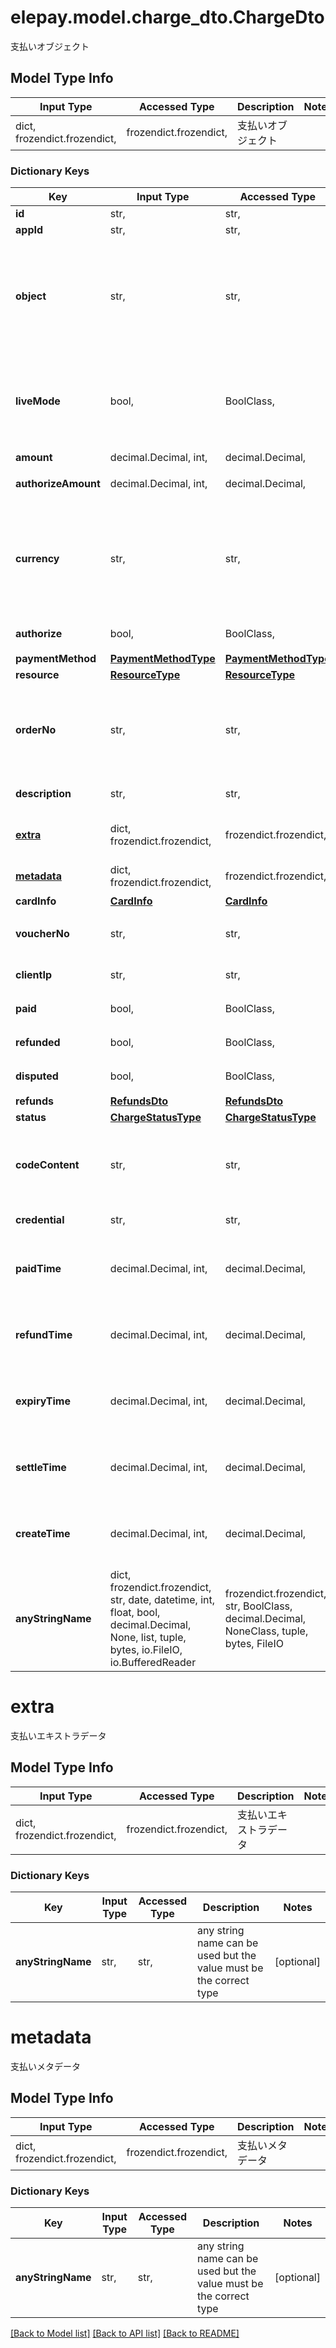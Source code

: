 # elepay.model.charge_dto.ChargeDto

支払いオブジェクト

## Model Type Info
Input Type | Accessed Type | Description | Notes
------------ | ------------- | ------------- | -------------
dict, frozendict.frozendict,  | frozendict.frozendict,  | 支払いオブジェクト | 

### Dictionary Keys
Key | Input Type | Accessed Type | Description | Notes
------------ | ------------- | ------------- | ------------- | -------------
**id** | str,  | str,  | Charge ID | [optional] 
**appId** | str,  | str,  | App ID | [optional] 
**object** | str,  | str,  | 対象種類の表記 | [optional] if omitted the server will use the default value of "charge"
**liveMode** | bool,  | BoolClass,  | 本番モードかどうか - false テストモード - true 本番モード  | [optional] 
**amount** | decimal.Decimal, int,  | decimal.Decimal,  | 支払い金額 | [optional] 
**authorizeAmount** | decimal.Decimal, int,  | decimal.Decimal,  | 事前承認金額 | [optional] 
**currency** | str,  | str,  | 通貨コード (ISO_4217) | [optional] if omitted the server will use the default value of "JPY"
**authorize** | bool,  | BoolClass,  | 事前承認フラグ | [optional] 
**paymentMethod** | [**PaymentMethodType**](PaymentMethodType.md) | [**PaymentMethodType**](PaymentMethodType.md) |  | [optional] 
**resource** | [**ResourceType**](ResourceType.md) | [**ResourceType**](ResourceType.md) |  | [optional] 
**orderNo** | str,  | str,  | お客様システム側のオーダーNo、例えば注文番号、決済IDなど | [optional] 
**description** | str,  | str,  | 支払い説明文 | [optional] 
**[extra](#extra)** | dict, frozendict.frozendict,  | frozendict.frozendict,  | 支払いエキストラデータ | [optional] 
**[metadata](#metadata)** | dict, frozendict.frozendict,  | frozendict.frozendict,  | 支払いメタデータ | [optional] 
**cardInfo** | [**CardInfo**](CardInfo.md) | [**CardInfo**](CardInfo.md) |  | [optional] 
**voucherNo** | str,  | str,  | プロバイダー決済伝票番号 | [optional] 
**clientIp** | str,  | str,  | Client IP アドレス | [optional] 
**paid** | bool,  | BoolClass,  | 支払い済みフラグ | [optional] 
**refunded** | bool,  | BoolClass,  | 返金済みフラグ | [optional] 
**disputed** | bool,  | BoolClass,  | 不審請求フラグ | [optional] 
**refunds** | [**RefundsDto**](RefundsDto.md) | [**RefundsDto**](RefundsDto.md) |  | [optional] 
**status** | [**ChargeStatusType**](ChargeStatusType.md) | [**ChargeStatusType**](ChargeStatusType.md) |  | [optional] 
**codeContent** | str,  | str,  | 店舗側提示型QRコード(リソースはmpm場合のみ) | [optional] 
**credential** | str,  | str,  | Client SDKの認証情報 | [optional] 
**paidTime** | decimal.Decimal, int,  | decimal.Decimal,  | 支払い時間のUTCタイムスタンプ | [optional] value must be a 64 bit integer
**refundTime** | decimal.Decimal, int,  | decimal.Decimal,  | 返金時間のUTCタイムスタンプ | [optional] value must be a 64 bit integer
**expiryTime** | decimal.Decimal, int,  | decimal.Decimal,  | 支払い請求有効時間のUTCタイムスタンプ | [optional] value must be a 64 bit integer
**settleTime** | decimal.Decimal, int,  | decimal.Decimal,  | 支払い締め時間のUTCタイムスタンプ | [optional] value must be a 64 bit integer
**createTime** | decimal.Decimal, int,  | decimal.Decimal,  | 支払い新規時間のUTCタイムスタンプ | [optional] value must be a 64 bit integer
**anyStringName** | dict, frozendict.frozendict, str, date, datetime, int, float, bool, decimal.Decimal, None, list, tuple, bytes, io.FileIO, io.BufferedReader | frozendict.frozendict, str, BoolClass, decimal.Decimal, NoneClass, tuple, bytes, FileIO | any string name can be used but the value must be the correct type | [optional]

# extra

支払いエキストラデータ

## Model Type Info
Input Type | Accessed Type | Description | Notes
------------ | ------------- | ------------- | -------------
dict, frozendict.frozendict,  | frozendict.frozendict,  | 支払いエキストラデータ | 

### Dictionary Keys
Key | Input Type | Accessed Type | Description | Notes
------------ | ------------- | ------------- | ------------- | -------------
**anyStringName** | str,  | str,  | any string name can be used but the value must be the correct type | [optional] 

# metadata

支払いメタデータ

## Model Type Info
Input Type | Accessed Type | Description | Notes
------------ | ------------- | ------------- | -------------
dict, frozendict.frozendict,  | frozendict.frozendict,  | 支払いメタデータ | 

### Dictionary Keys
Key | Input Type | Accessed Type | Description | Notes
------------ | ------------- | ------------- | ------------- | -------------
**anyStringName** | str,  | str,  | any string name can be used but the value must be the correct type | [optional] 

[[Back to Model list]](../../README.md#documentation-for-models) [[Back to API list]](../../README.md#documentation-for-api-endpoints) [[Back to README]](../../README.md)

